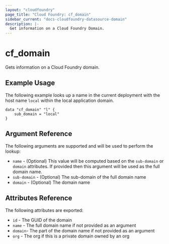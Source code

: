 ```yaml
---
layout: "cloudfoundry"
page_title: "Cloud Foundry: cf_domain"
sidebar_current: "docs-cloudfoundry-datasource-domain"
description: |-
  Get information on a Cloud Foundry Domain.
---
```


# cf\_domain

Gets information on a Cloud Foundry domain.

## Example Usage

The following example looks up a name in the current deployment with the host name `local` within the local application domain.

```
data "cf_domain" "l" {
    sub_domain = "local"
}
```

## Argument Reference

The following arguments are supported and will be used to perform the lookup:

* `name` - (Optional) This value will be computed based on the `sub-domain` or `domain` attributes. If provided then this argument will be used as the full domain name.
* `sub-domain` - (Optional) The sub-domain of the full domain name
* `domain` - (Optional) The domain name

## Attributes Reference

The following attributes are exported:

* `id` - The GUID of the domain
* `name` - The full domain name if not provided as an argument
* `domain`- The part of the domain name if not provided as an argument
* `org` - The org if this is a private domain owned by an org

